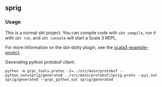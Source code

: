 ## sprig

### Usage

This is a normal sbt project. You can compile code with `sbt compile`, run it with `sbt run`, and `sbt console` will start a Scala 3 REPL.

For more information on the sbt-dotty plugin, see the
[scala3-example-project](https://github.com/scala/scala3-example-project/blob/main/README.md).

Generating python protobuf client:

```
python -m grpc_tools.protoc -I=../src/main/protobuf --python_out=sprig/generated ../src/main/protobuf/sprig.proto --pyi_out sprig/generated --grpc_python_out sprig/generated
```
